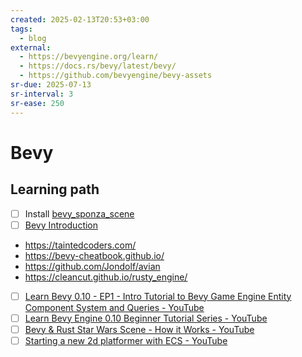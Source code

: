 ```yaml
---
created: 2025-02-13T20:53+03:00
tags:
  - blog
external:
  - https://bevyengine.org/learn/
  - https://docs.rs/bevy/latest/bevy/
  - https://github.com/bevyengine/bevy-assets
sr-due: 2025-07-13
sr-interval: 3
sr-ease: 250
---
```


# Bevy

## Learning path

- [ ] Install [bevy_sponza_scene](https://github.com/DGriffin91/bevy_sponza_scene)
- [ ] [Bevy Introduction](https://bevyengine.org/learn/quick-start/introduction/)

- https://taintedcoders.com/
- https://bevy-cheatbook.github.io/
- https://github.com/Jondolf/avian
- https://cleancut.github.io/rusty_engine/

- [ ] [Learn Bevy 0.10 - EP1 - Intro Tutorial to Bevy Game Engine Entity Component System and Queries - YouTube](https://www.youtube.com/watch?v=TQt-v_bFdao&list=PLVnntJRoP85JHGX7rGDu6LaF3fmDDbqyd)
- [ ] [Learn Bevy Engine 0.10 Beginner Tutorial Series - YouTube](https://www.youtube.com/playlist?list=PLVnntJRoP85JHGX7rGDu6LaF3fmDDbqyd)
- [ ] [Bevy & Rust Star Wars Scene - How it Works - YouTube](https://www.youtube.com/watch?v=jnyOkcn0_KI)
- [ ] [Starting a new 2d platformer with ECS - YouTube](https://www.youtube.com/watch?v=gjeEYntkvoY)
